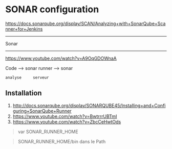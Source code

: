 # SONAR configuration

https://docs.sonarqube.org/display/SCAN/Analyzing+with+SonarQube+Scanner+for+Jenkins

******************************************************
Sonar
******************************************************
https://www.youtube.com/watch?v=A9OqGDOWnaA

Code --> sonar runner --> sonar

	analyse		serveur

## Installation
1. http://docs.sonarqube.org/display/SONARQUBE45/Installing+and+Configuring+SonarQube+Runner
2. https://www.youtube.com/watch?v=BwtrrrUBTmI
3. https://www.youtube.com/watch?v=ZbcCeHwtOds

> var SONAR_RUNNER_HOME

> SONAR_RUNNER_HOME/bin dans le Path
